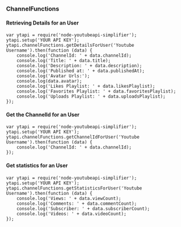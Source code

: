 ### ChannelFunctions
#### Retrieving Details for an User
	var ytapi = require('node-youtubeapi-simplifier');
	ytapi.setup('YOUR API KEY');
	ytapi.channelFunctions.getDetailsForUser('Youtube Username').then(function (data) {
		console.log('ChannelId: ' + data.channelId);
		console.log('Title: ' + data.title);
		console.log('Description: ' + data.description);
		console.log('Published at: ' + data.publishedAt);
		console.log('Avatar Urls:');
		console.log(data.avatar);
		console.log('Likes Playlist: ' + data.likesPlaylist);
		console.log('Favorites Playlist: ' + data.favoritesPlaylist);
		console.log('Uploads Playlist: ' + data.uploadsPlaylist);
	});
	
#### Get the ChannelId for an User
	var ytapi = require('node-youtubeapi-simplifier');
	ytapi.setup('YOUR API KEY');
	ytapi.channelFunctions.getChannelIdForUser('Youtube Username').then(function (data) {
		console.log('ChannelId: ' + data.channelId);
	});
	
#### Get statistics for an User
	var ytapi = require('node-youtubeapi-simplifier');
	ytapi.setup('YOUR API KEY');
	ytapi.channelFunctions.getStatisticsForUser('Youtube Username').then(function (data) {
		console.log('Views: ' + data.viewCount);
		console.log('Comments: ' + data.commentCount);
		console.log('Subscriber: ' + data.subscriberCount);
		console.log('Videos: ' + data.videoCount);
	});